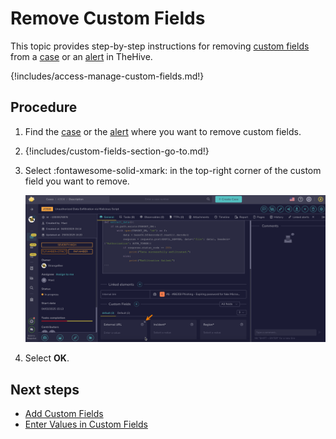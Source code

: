 # Remove Custom Fields

This topic provides step-by-step instructions for removing [custom fields](../../../../administration/custom-fields/about-custom-fields.md) from a [case](../about-cases.md) or an [alert](../../alerts/about-alerts.md) in TheHive.

{!includes/access-manage-custom-fields.md!}

<h2>Procedure</h2>

1. Find the [case](../../cases/search-for-cases/find-a-case.md) or the [alert](../../alerts/search-for-alerts/find-an-alert.md) where you want to remove custom fields.

2. {!includes/custom-fields-section-go-to.md!}

3. Select :fontawesome-solid-xmark: in the top-right corner of the custom field you want to remove.

    ![Remove custom fields](../../../../images/user-guides/analyst-corner/cases/remove-custom-fields.png)

4. Select **OK**.

<h2>Next steps</h2>

* [Add Custom Fields](add-custom-fields.md)
* [Enter Values in Custom Fields](enter-values-in-custom-fields.md)